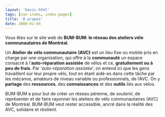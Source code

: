 ```yaml
---
layout: 'basic.html'
tags: [nav-items, index-pages]
title: 'À propos'
date: 2000-01-04
---
```


Vous êtes sur le site web de **BUM-BUM: le réseau des ateliers vélo communautaires de Montréal**.

Un **Atelier de vélo communautaire** **(AVC)** est un lieu fixe ou mobile pris en charge par une organisation, qui offre à la **communauté** un espace consacré à l’**auto-réparation assistée** de vélos et ce, **gratuitement ou à peu de frais**. Par ‘_auto-réparation assistée_’, on entend ici que les gens travaillent sur leur propre vélo, tout en étant aidé-es dans cette tâche par les mécanos, amateurs de niveau variable ou professionnels, de l’AVC. On y **partage** des **ressources**, des **connaissances** et des **outils** liés aux vélos.

BUM-BUM a pour but de créer un réseau pérenne, de soutenir, de représenter et de faire rayonner les ateliers de vélo communautaires (AVC) de Montréal. BUM-BUM veut rester accessible, ancré dans la réalité des AVC, solidaire et résilient.